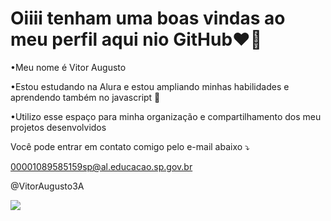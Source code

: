 # Oiiii tenham uma boas vindas ao meu perfil aqui nio GitHub❤💖

•Meu nome é Vitor Augusto

•Estou estudando na Alura e estou ampliando minhas habilidades e aprendendo também no javascript 🐰

•Utilizo esse espaço para minha organização e compartilhamento dos meu projetos desenvolvidos

Você pode entrar em contato comigo pelo e-mail abaixo ⤵

00001089585159sp@al.educacao.sp.gov.br

@VitorAugusto3A

![](https://media1.tenor.com/m/kQG0oNFnIVMAAAAC/alchemy-of-souls-jungsomin.gif)
